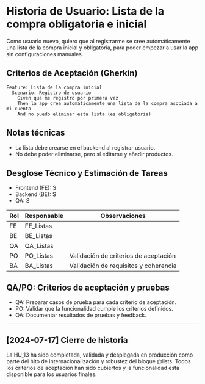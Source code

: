 # Historia de Usuario: Lista de la compra obligatoria e inicial

Como usuario nuevo,
quiero que al registrarme se cree automáticamente una lista de la compra inicial y obligatoria,
para poder empezar a usar la app sin configuraciones manuales.

## Criterios de Aceptación (Gherkin)

```gherkin
Feature: Lista de la compra inicial
  Scenario: Registro de usuario
    Given que me registro por primera vez
    Then la app crea automáticamente una lista de la compra asociada a mi cuenta
    And no puedo eliminar esta lista (es obligatoria)
```

## Notas técnicas
- La lista debe crearse en el backend al registrar usuario.
- No debe poder eliminarse, pero sí editarse y añadir productos.

## Desglose Técnico y Estimación de Tareas

- Frontend (FE): S
- Backend (BE): S
- QA: S

| Rol  | Responsable | Observaciones |
|------|-------------|--------------|
| FE   | FE_Listas   |              |
| BE   | BE_Listas   |              |
| QA   | QA_Listas   |              |
| PO   | PO_Listas   | Validación de criterios de aceptación |
| BA   | BA_Listas   | Validación de requisitos y coherencia |

## QA/PO: Criterios de aceptación y pruebas

- QA: Preparar casos de prueba para cada criterio de aceptación.
- PO: Validar que la funcionalidad cumple los criterios definidos.
- QA: Documentar resultados de pruebas y feedback.

---

## [2024-07-17] Cierre de historia

La HU_13 ha sido completada, validada y desplegada en producción como parte del hito de internacionalización y robustez del bloque @lists. Todos los criterios de aceptación han sido cubiertos y la funcionalidad está disponible para los usuarios finales.
